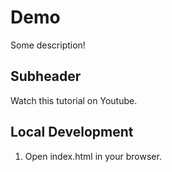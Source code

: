 # Demo

Some description!

## Subheader

Watch this tutorial on Youtube.

## Local Development

1. Open index.html in your browser.
